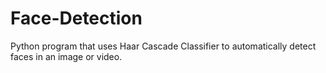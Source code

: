 # Face-Detection
Python program that uses Haar Cascade Classifier to automatically detect faces in an image or video.
